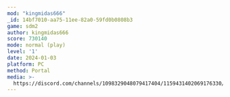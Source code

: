 ```yaml
---
mod: "kingmidas666"
_id: 14bf7010-aa75-11ee-82a0-59fd0b0808b3
game: sdm2
author: kingmidas666
score: 730140
mode: normal (play)
level: '1'
date: 2024-01-03
platform: PC
method: Portal
media: >-
  https://discord.com/channels/1098329048079417404/1159431402069176330/1192199629878607994
---
```


